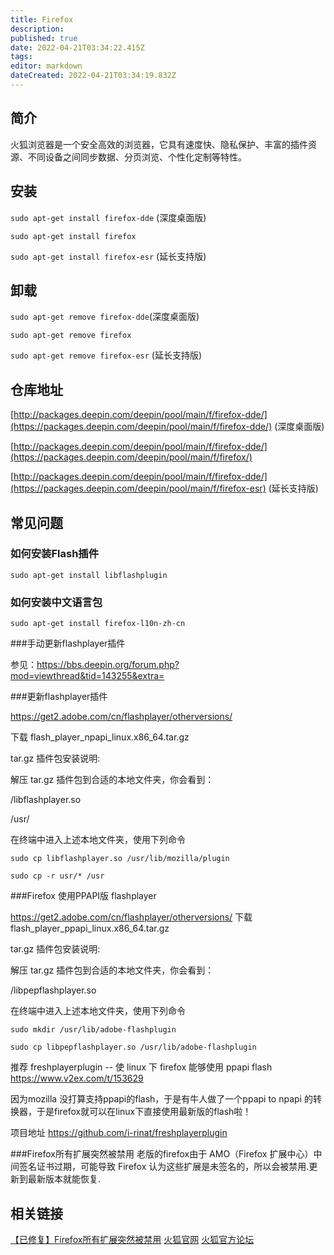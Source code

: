 ```yaml
---
title: Firefox
description: 
published: true
date: 2022-04-21T03:34:22.415Z
tags: 
editor: markdown
dateCreated: 2022-04-21T03:34:19.832Z
---
```


## 简介

火狐浏览器是一个安全高效的浏览器，它具有速度快、隐私保护、丰富的插件资源、不同设备之间同步数据、分页浏览、个性化定制等特性。

## 安装

`sudo apt-get install firefox-dde` (深度桌面版)

`sudo apt-get install firefox`           

`sudo apt-get install firefox-esr`   (延长支持版)

## 卸载

`sudo apt-get remove firefox-dde`(深度桌面版)

`sudo apt-get remove firefox`          

`sudo apt-get remove firefox-esr`  (延长支持版)

## 仓库地址

[http://packages.deepin.com/deepin/pool/main/f/firefox-dde/](https://packages.deepin.com/deepin/pool/main/f/firefox-dde/) (深度桌面版)

[http://packages.deepin.com/deepin/pool/main/f/firefox-dde/](https://packages.deepin.com/deepin/pool/main/f/firefox/)

[http://packages.deepin.com/deepin/pool/main/f/firefox-dde/](https://packages.deepin.com/deepin/pool/main/f/firefox-esr)     (延长支持版)

## 常见问题

### 如何安装Flash插件

`sudo apt-get install libflashplugin`


### 如何安装中文语言包

`sudo apt-get install firefox-l10n-zh-cn`


###手动更新flashplayer插件

参见：https://bbs.deepin.org/forum.php?mod=viewthread&tid=143255&extra=

###更新flashplayer插件

https://get2.adobe.com/cn/flashplayer/otherversions/

下载 flash_player_npapi_linux.x86_64.tar.gz 

 tar.gz 插件包安装说明:

解压 tar.gz 插件包到合适的本地文件夹，你会看到：

/libflashplayer.so 

/usr/ 

在终端中进入上述本地文件夹，使用下列命令

    sudo cp libflashplayer.so /usr/lib/mozilla/plugin

    sudo cp -r usr/* /usr


###Firefox 使用PPAPI版 flashplayer

https://get2.adobe.com/cn/flashplayer/otherversions/  下载   flash_player_ppapi_linux.x86_64.tar.gz 

 tar.gz 插件包安装说明:

解压 tar.gz 插件包到合适的本地文件夹，你会看到：

/libpepflashplayer.so

在终端中进入上述本地文件夹，使用下列命令

    sudo mkdir /usr/lib/adobe-flashplugin

    sudo cp libpepflashplayer.so /usr/lib/adobe-flashplugin


推荐 freshplayerplugin -- 使 linux 下 firefox 能够使用 ppapi flash
https://www.v2ex.com/t/153629

因为mozilla 没打算支持ppapi的flash，于是有牛人做了一个ppapi to npapi 的转换器，于是firefox就可以在linux下直接使用最新版的flash啦！

项目地址 https://github.com/i-rinat/freshplayerplugin

###Firefox所有扩展突然被禁用
老版的firefox由于 AMO（Firefox 扩展中心）中间签名证书过期，可能导致 Firefox 认为这些扩展是未签名的，所以会被禁用.更新到最新版本就能恢复.


## 相关链接
[【已修复】Firefox所有扩展突然被禁用](https://mozilla.com.cn/thread-413298-1-1.html)
[火狐官网](https://www.firefox.com.cn/)
[火狐官方论坛](http://mozilla.com.cn/forum.php)
